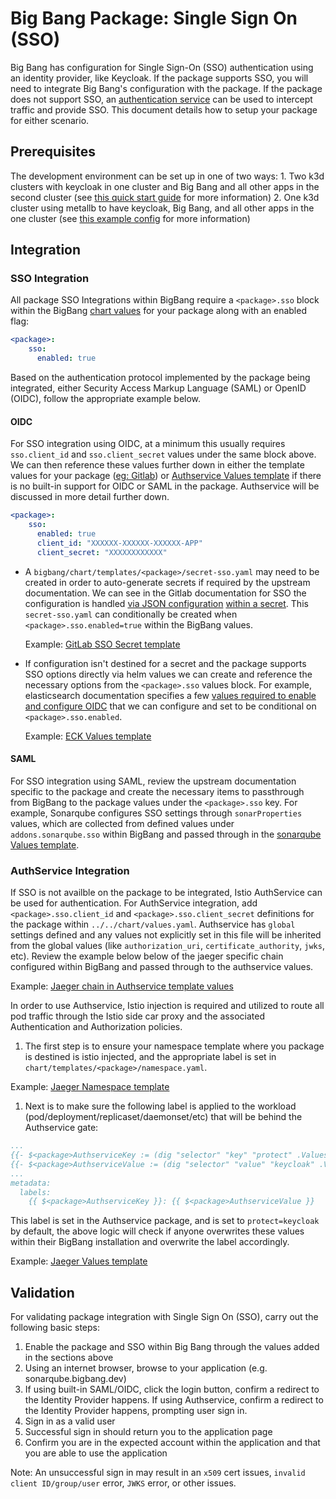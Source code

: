 # Big Bang Package: Single Sign On (SSO)

Big Bang has configuration for Single Sign-On (SSO) authentication using an identity provider, like Keycloak.  If the package supports SSO, you will need to integrate Big Bang's configuration with the package.  If the package does not support SSO, an [authentication service](https://repo1.dso.mil/platform-one/big-bang/apps/core/authservice) can be used to intercept traffic and provide SSO.  This document details how to setup your package for either scenario.

## Prerequisites

The development environment can be set up in one of two ways: 
    1. Two k3d clusters with keycloak in one cluster and Big Bang and all other apps in the second cluster (see [this quick start guide](https://repo1.dso.mil/platform-one/big-bang/bigbang/-/blob/master/docs/guides/deployment_scenarios/sso_quickstart.md) for more information)
    2. One k3d cluster using metallb to have keycloak, Big Bang, and all other apps in the one cluster (see [this example config](https://repo1.dso.mil/platform-one/big-bang/bigbang/-/blob/master/docs/example_configs/keycloak-dev-values.yaml) for more information)

## Integration

### SSO Integration

All package SSO Integrations within BigBang require a `<package>.sso` block within the BigBang [chart values](../../../chart/values.yaml) for your package along with an enabled flag:

```yml
<package>:
    sso:
      enabled: true
```
Based on the authentication protocol implemented by the package being integrated, either Security Access Markup Language (SAML) or OpenID (OIDC), follow the appropriate example below.

#### OIDC
For SSO integration using OIDC, at a minimum this usually requires `sso.client_id` and `sso.client_secret` values under the same block above. We can then reference these values further down in either the template values for your package ([eg: Gitlab](../../../chart/templates/gitlab/values.yaml)) or [Authservice Values template](../../../chart/templates/authservice/values.yaml) if there is no built-in support for OIDC or SAML in the package. Authservice will be discussed in more detail further down.

```yml
<package>:
    sso:
      enabled: true
      client_id: "XXXXXX-XXXXXX-XXXXXX-APP" 
      client_secret: "XXXXXXXXXXXX"
```

* A `bigbang/chart/templates/<package>/secret-sso.yaml` may need to be created in order to auto-generate secrets if required by the upstream documentation. We can see in the Gitlab documentation for SSO the configuration is handled [via JSON configuration](https://docs.gitlab.com/ee/administration/auth/oidc.html) [within a secret](https://docs.gitlab.com/charts/charts/globals.html#providers). This `secret-sso.yaml` can conditionally be created when `<package>.sso.enabled=true` within the BigBang values.

    Example: [GitLab SSO Secret template](https://repo1.dso.mil/platform-one/big-bang/bigbang/-/blob/master/chart/templates/gitlab/secret-sso.yaml)

* If configuration isn't destined for a secret and the package supports SSO options directly via helm values we can create and reference the necessary options from the `<package>.sso` values block. For example, elasticsearch documentation specifies a few [values required to enable and configure OIDC](https://www.elastic.co/guide/en/elasticsearch/reference/master/oidc-guide.html#oidc-enable-token) that we can configure and set to be conditional on `<package>.sso.enabled`.

    Example: [ECK Values template](../../../chart/templates/logging/elasticsearch-kibana/values.yaml)

#### SAML
For SSO integration using SAML, review the upstream documentation specific to the package and create the necessary items to passthrough from BigBang to the package values under the `<package>.sso` key. For example, Sonarqube configures SSO settings through `sonarProperties` values, which are collected from defined values under `addons.sonarqube.sso` within BigBang and passed through in the [sonarqube Values template](../../../chart/templates/sonarqube/values.yaml).


### AuthService Integration
If SSO is not availble on the package to be integrated, Istio AuthService can be used for authentication. For AuthService integration, add `<package>.sso.client_id` and `<package>.sso.client_secret` definitions for the package within `../../chart/values.yaml`. Authservice has `global` settings defined and any values not explicitly set in this file will be inherited from the global values (like `authorization_uri`, `certificate_authority`, `jwks`, etc). Review the example below below of the jaeger specific chain configured within BigBang and passed through to the authservice values.

Example: [Jaeger chain in Authservice template values](../../../chart/templates/authservice/values.yaml)

In order to use Authservice, Istio injection is required and utilized to route all pod traffic through the Istio side car proxy and the associated Authentication and Authorization policies. 

1. The first step is to ensure your namespace template where you package is destined is istio injected, and the appropriate label is set in `chart/templates/<package>/namespace.yaml`.

Example: [Jaeger Namespace template](../../../chart/templates/jaeger/namespace.yaml)

1. Next is to make sure the following label is applied to the workload (pod/deployment/replicaset/daemonset/etc) that will be behind the Authservice gate:

```yml
...
{{- $<package>AuthserviceKey := (dig "selector" "key" "protect" .Values.addons.authservice.values) }}
{{- $<package>AuthserviceValue := (dig "selector" "value" "keycloak" .Values.addons.authservice.values) }}
...
metadata:
  labels:
    {{ $<package>AuthserviceKey }}: {{ $<package>AuthserviceValue }}
```

This label is set in the Authservice package, and is set to `protect=keycloak` by default, the above logic will check if anyone overwrites these values within their BigBang installation and overwrite the label accordingly.

Example: [Jaeger Values template](../../../chart/templates/jaeger/values.yaml)

## Validation
For validating package integration with Single Sign On (SSO), carry out the following basic steps:
1. Enable the package and SSO within Big Bang through the values added in the sections above
2. Using an internet browser, browse to your application (e.g. sonarqube.bigbang.dev)
3. If using built-in SAML/OIDC, click the login button, confirm a redirect to the Identity Provider happens. If using Authservice, confirm a redirect to the Identity Provider happens, prompting user sign in.
4. Sign in as a valid user
5. Successful sign in should return you to the application page
6. Confirm you are in the expected account within the application and that you are able to use the application

Note: An unsuccessful sign in may result in an `x509` cert issues, `invalid client ID/group/user` error, `JWKS` error, or other issues. 
